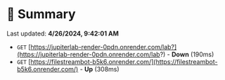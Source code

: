 # 📖 Summary
Last updated: **4/26/2024, 9:42:01 AM**

- `GET` [https://jupiterlab-render-0pdn.onrender.com/lab?](https://jupiterlab-render-0pdn.onrender.com/lab?) - **Down** (190ms)
- `GET` [https://filestreambot-b5k6.onrender.com/](https://filestreambot-b5k6.onrender.com/) - **Up** (308ms)
